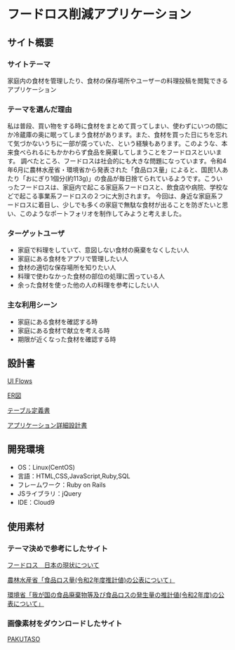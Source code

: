 # フードロス削減アプリケーション

## サイト概要
### サイトテーマ
家庭内の食材を管理したり、食材の保存場所やユーザーの料理投稿を閲覧できるアプリケーション

### テーマを選んだ理由
私は普段、買い物をする時に食材をまとめて買ってしまい、使わずにいつの間にか冷蔵庫の奥に眠ってしまう食材があります。また、食材を買った日にちを忘れて気づかないうちに一部が腐っていた、という経験もあります。このような、本来食べられるにもかかわらず食品を廃棄してしまうことをフードロスといいます。
調べたところ、フードロスは社会的にも大きな問題になっています。令和4年6月に農林水産省・環境省から発表された「食品ロス量」によると、国民1人あたり「おにぎり1個分(約113g)」の食品が毎日捨てられているようです。こういったフードロスは、家庭内で起こる家庭系フードロスと、飲食店や病院、学校などで起こる事業系フードロスの２つに大別されます。
今回は、身近な家庭系フードロスに着目し、少しでも多くの家庭で無駄な食材が出ることを防ぎたいと思い、このようなポートフォリオを制作してみようと考えました。

### ターゲットユーザ
- 家庭で料理をしていて、意図しない食材の廃棄をなくしたい人
- 家庭にある食材をアプリで管理したい人
- 食材の適切な保存場所を知りたい人
- 料理で使わなかった食材の部位の処理に困っている人
- 余った食材を使った他の人の料理を参考にしたい人

### 主な利用シーン
- 家庭にある食材を確認する時
- 家庭にある食材で献立を考える時
- 期限が近くなった食材を確認する時

## 設計書
[UI Flows](https://drive.google.com/file/d/1uiL7TqWViOR0nzY4sugj5QlWFZXiav7J/view?usp=drive_link)

[ER図](https://drive.google.com/file/d/17lmfhWGFAUmzMXbrTdUL4HLAeWpcPvIy/view?usp=drive_link)

[テーブル定義書](https://docs.google.com/spreadsheets/d/1rhhU0VLhET9IMV2jJHhBceQUkXehiRz9yDxAB-JWMqU/edit?gid=962421107#gid=962421107)

[アプリケーション詳細設計書](https://docs.google.com/spreadsheets/d/1d_uCl3hqw7sqjtPTAvEb3vX2K_Y-PJhUbUdWgSiwiC8/edit?gid=549108681#gid=549108681)

## 開発環境
- OS：Linux(CentOS)
- 言語：HTML,CSS,JavaScript,Ruby,SQL
- フレームワーク：Ruby on Rails
- JSライブラリ：jQuery
- IDE：Cloud9

## 使用素材
### テーマ決めで参考にしたサイト
[フードロス　日本の現状について](https://www.smartmat.io/column/inventory_contorol/8145)

[農林水産省「食品ロス量(令和2年度推計値)の公表について」](https://www.caa.go.jp/notice/entry/028995/)

[環境省「我が国の食品廃棄物等及び食品ロスの発生量の推計値(令和2年度)の公表について」](https://www.env.go.jp/press/111157.html)

### 画像素材をダウンロードしたサイト
[PAKUTASO](https://www.pakutaso.com/)
